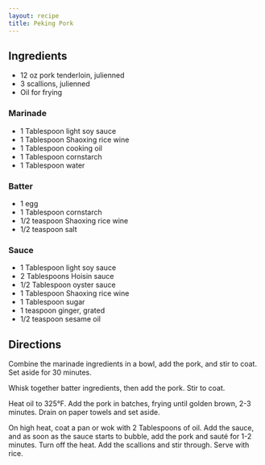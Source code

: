 ```yaml
---
layout: recipe
title: Peking Pork
---
```


## Ingredients

* 12 oz pork tenderloin, julienned
* 3 scallions, julienned
* Oil for frying

### Marinade

* 1 Tablespoon light soy sauce
* 1 Tablespoon Shaoxing rice wine
* 1 Tablespoon cooking oil
* 1 Tablespoon cornstarch
* 1 Tablespoon water

### Batter

* 1 egg
* 1 Tablespoon cornstarch
* 1/2 teaspoon Shaoxing rice wine
* 1/2 teaspoon salt

### Sauce

* 1 Tablespoon light soy sauce
* 2 Tablespoons Hoisin sauce
* 1/2 Tablespoon oyster sauce
* 1 Tablespoon Shaoxing rice wine
* 1 Tablespoon sugar
* 1 teaspoon ginger, grated
* 1/2 teaspoon sesame oil

## Directions

Combine the marinade ingredients in a bowl, add the pork, and stir to
coat. Set aside for 30 minutes.

Whisk together batter ingredients, then add the pork. Stir to coat.

Heat oil to 325°F. Add the pork in batches, frying until golden brown,
2-3 minutes. Drain on paper towels and set aside.

On high heat, coat a pan or wok with 2 Tablespoons of oil. Add the
sauce, and as soon as the sauce starts to bubble, add the pork and sauté
for 1-2 minutes. Turn off the heat. Add the scallions and stir through.
Serve with rice.

